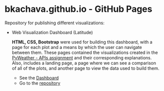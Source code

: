 # bkachava.github.io - GitHub Pages

Repository for publishing different visualizations: 

 - Web Visualization Dashboard (Latitude)

   __HTML, CSS, Bootstrap__ were used for building this dashboard, with a page for each plot and a means by which
   the user can navigate between them. These pages contained the visualizations created in the [PyWeather - APIs assignment](https://github.com/bkachava/pandas/tree/master/PyWeather) and their corresponding explanations. Also, 
   includes a landing page, a page where we can see a comparison of all of the plots, and another page to view 
   the data used to build them.

   * See the [Dashboard](https://bkachava.github.io/web/dashboard/)
   * Go to the [repository](https://github.com/bkachava/web/tree/master/dashboard) 
